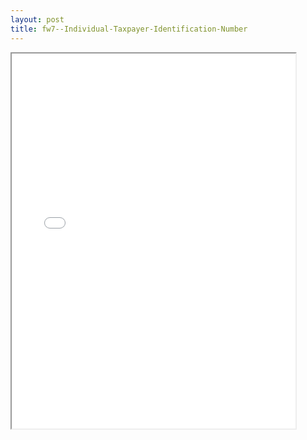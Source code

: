 ```yaml
---
layout: post
title: fw7--Individual-Taxpayer-Identification-Number
---
```


<div class="pdf-container">
<iframe src="/ea//_pdf-2-md/fw7--Individual-Taxpayer-Identification-Number.pdf" height="600" width="90%" allowFullScreen="true"></iframe>
</div>

